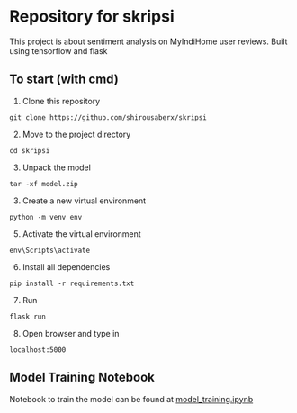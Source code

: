 # Repository for skripsi

This project is about sentiment analysis on MyIndiHome user reviews. Built using tensorflow and flask

## To start (with cmd)
1. Clone this repository
```
git clone https://github.com/shirousaberx/skripsi
```

2. Move to the project directory
```
cd skripsi
```

3. Unpack the model
```
tar -xf model.zip
```

3. Create a new virtual environment
```
python -m venv env
```

5. Activate the virtual environment 
```
env\Scripts\activate
```

6. Install all dependencies
```
pip install -r requirements.txt
```

7. Run
```
flask run
```

8. Open browser and type in
```
localhost:5000
```

## Model Training Notebook
Notebook to train the model can be found at [model_training.ipynb](model_training.ipynb)
